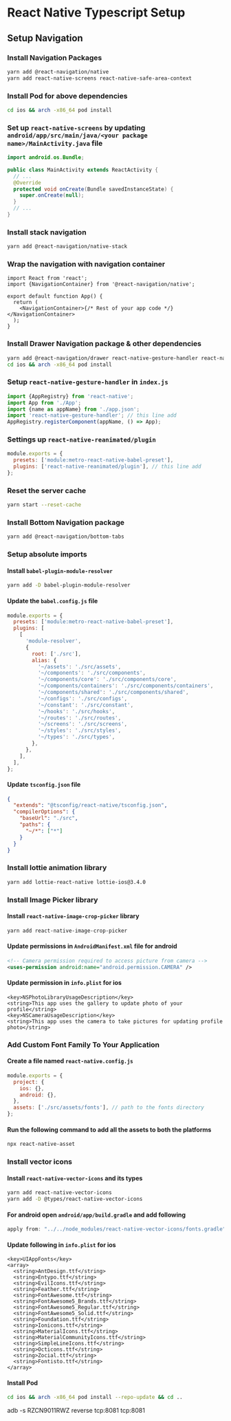 # React Native Typescript Setup

## Setup Navigation

### Install Navigation Packages

```bash
yarn add @react-navigation/native
yarn add react-native-screens react-native-safe-area-context
```

### Install Pod for above dependencies

```bash
cd ios && arch -x86_64 pod install
```

### Set up `react-native-screens` by updating `android/app/src/main/java/<your package name>/MainActivity.java` file

```java
import android.os.Bundle;

public class MainActivity extends ReactActivity {
  // ...
  @Override
  protected void onCreate(Bundle savedInstanceState) {
    super.onCreate(null);
  }
  // ...
}
```

### Install stack navigation

```bash
yarn add @react-navigation/native-stack
```

### Wrap the navigation with navigation container

```tsx
import React from 'react';
import {NavigationContainer} from '@react-navigation/native';

export default function App() {
  return (
    <NavigationContainer>{/* Rest of your app code */}</NavigationContainer>
  );
}
```

### Install Drawer Navigation package & other dependencies

```bash
yarn add @react-navigation/drawer react-native-gesture-handler react-native-reanimated
cd ios && arch -x86_64 pod install
```

### Setup `react-native-gesture-handler` in `index.js`

```js
import {AppRegistry} from 'react-native';
import App from './App';
import {name as appName} from './app.json';
import 'react-native-gesture-handler'; // this line add
AppRegistry.registerComponent(appName, () => App);
```

### Settings up `react-native-reanimated/plugin`

```js
module.exports = {
  presets: ['module:metro-react-native-babel-preset'],
  plugins: ['react-native-reanimated/plugin'], // this line add
};
```

### Reset the server cache

```bash
yarn start --reset-cache
```

### Install Bottom Navigation package

```bash
yarn add @react-navigation/bottom-tabs
```

### Setup absolute imports

#### Install `babel-plugin-module-resolver`

```bash
yarn add -D babel-plugin-module-resolver
```

#### Update the `babel.config.js` file

```js
module.exports = {
  presets: ['module:metro-react-native-babel-preset'],
  plugins: [
    [
      'module-resolver',
      {
        root: ['./src'],
        alias: {
          '~/assets': './src/assets',
          '~/components': './src/components',
          '~/components/core': './src/components/core',
          '~/components/containers': './src/components/containers',
          '~/components/shared': './src/components/shared',
          '~/configs': './src/configs',
          '~/constant': './src/constant',
          '~/hooks': './src/hooks',
          '~/routes': './src/routes',
          '~/screens': './src/screens',
          '~/styles': './src/styles',
          '~/types': './src/types',
        },
      },
    ],
  ],
};
```

#### Update `tsconfig.json` file

```json
{
  "extends": "@tsconfig/react-native/tsconfig.json",
  "compilerOptions": {
    "baseUrl": "./src",
    "paths": {
      "~/*": ["*"]
    }
  }
}
```

### Install lottie animation library

```bash
yarn add lottie-react-native lottie-ios@3.4.0
```

### Install Image Picker library

#### Install `react-native-image-crop-picker` library

```bash
yarn add react-native-image-crop-picker
```

#### Update permissions in `AndroidManifest.xml` file for android

```xml
<!-- Camera permission required to access picture from camera -->
<uses-permission android:name="android.permission.CAMERA" />
```

#### Update permission in `info.plist` for ios

```plist
<key>NSPhotoLibraryUsageDescription</key>
<string>This app uses the gallery to update photo of your profile</string>
<key>NSCameraUsageDescription</key>
<string>This app uses the camera to take pictures for updating profile photo</string>
```

### Add Custom Font Family To Your Application

#### Create a file named `react-native.config.js`

```js
module.exports = {
  project: {
    ios: {},
    android: {},
  },
  assets: ['./src/assets/fonts'], // path to the fonts directory
};
```

#### Run the following command to add all the assets to both the platforms

```bash
npx react-native-asset
```

### Install vector icons

#### Install `react-native-vector-icons` and its types

```bash
yarn add react-native-vector-icons
yarn add -D @types/react-native-vector-icons
```

#### For android open `android/app/build.gradle` and add following

```gradle
apply from: "../../node_modules/react-native-vector-icons/fonts.gradle"
```

#### Update following in `info.plist` for ios

```plist
<key>UIAppFonts</key>
<array>
  <string>AntDesign.ttf</string>
  <string>Entypo.ttf</string>
  <string>EvilIcons.ttf</string>
  <string>Feather.ttf</string>
  <string>FontAwesome.ttf</string>
  <string>FontAwesome5_Brands.ttf</string>
  <string>FontAwesome5_Regular.ttf</string>
  <string>FontAwesome5_Solid.ttf</string>
  <string>Foundation.ttf</string>
  <string>Ionicons.ttf</string>
  <string>MaterialIcons.ttf</string>
  <string>MaterialCommunityIcons.ttf</string>
  <string>SimpleLineIcons.ttf</string>
  <string>Octicons.ttf</string>
  <string>Zocial.ttf</string>
  <string>Fontisto.ttf</string>
</array>
```

#### Install Pod

```bash
cd ios && arch -x86_64 pod install --repo-update && cd ..
```
adb -s RZCN9011RWZ reverse tcp:8081 tcp:8081